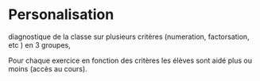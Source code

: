 
# Personalisation 


 diagnostique de la classe sur plusieurs critères (numeration, factorsation, etc ) en 3 groupes,
 
 Pour chaque exercice en fonction des critères les élèves sont aidé plus ou moins (accès au cours).
 
 
